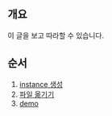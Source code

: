 ## 개요
이 글을 보고 따라할 수 있습니다.

## 순서
1. [instance 생성](https://github.com/BJ-Lim/Cloud/blob/master/tutorial/01_create_instance.md)
2. [파일 옮기기](https://github.com/BJ-Lim/Cloud/blob/master/tutorial/02_move_files.md)
3. [demo](https://github.com/BJ-Lim/Cloud/blob/master/tutorial/03_demo.md)
